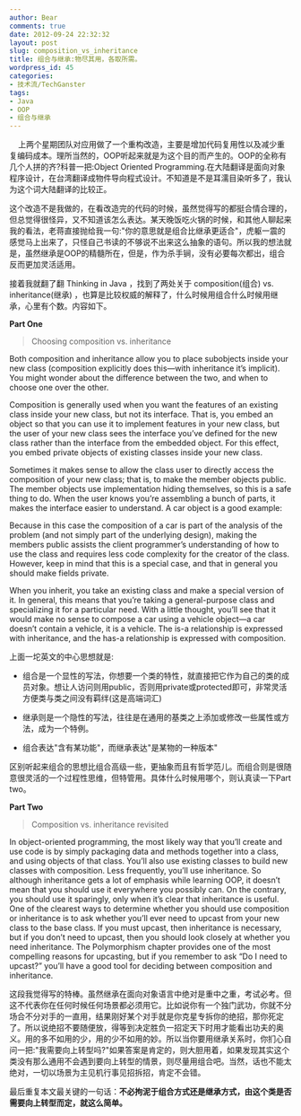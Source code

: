 ```yaml
---
author: Bear
comments: true
date: 2012-09-24 22:32:32
layout: post
slug: composition_vs_inheritance
title: 组合与继承:物尽其用，各取所需。
wordpress_id: 45
categories:
- 技术流/TechGanster
tags:
- Java
- OOP
- 组合与继承
---
```


    上两个星期团队对应用做了一个重构改造，主要是增加代码复用性以及减少重复编码成本。理所当然的，OOP听起来就是为这个目的而产生的。OOP的全称有几个人拼的齐?科普一把:Object Oriented Programming.在大陆翻译是面向对象程序设计，在台湾翻译成物件导向程式设计。不知道是不是耳濡目染听多了，我认为这个词大陆翻译的比较正。

这个改造不是我做的，在看改造完的代码的时候，虽然觉得写的都挺合情合理的，但总觉得很怪异，又不知道该怎么表达。某天晚饭吃火锅的时候，和其他人聊起来我的看法，老蒋直接抛给我一句:"你的意思就是组合比继承更适合"，虎躯一震的感觉马上出来了，只怪自己书读的不够说不出来这么抽象的语句。所以我的想法就是，虽然继承是OOP的精髓所在，但是，作为杀手锏，没有必要每次都出，组合反而更加灵活适用。

接着我就翻了翻 Thinking in Java ，找到了两处关于 composition(组合) vs. inheritance(继承) ，也算是比较权威的解释了，什么时候用组合什么时候用继承，心里有个数。内容如下。
<!-- more -->
**Part One**


> 

> 
> Choosing composition vs. inheritance
> 
> 
Both composition and inheritance allow you to place subobjects inside your new class (composition explicitly does this—with inheritance it’s implicit). You might wonder about the difference between the two, and when to choose one over the other.

Composition is generally used when you want the features of an existing class inside your new class, but not its interface. That is, you embed an object so that you can use it to implement features in your new class, but the user of your new class sees the interface you’ve defined for the new class rather than the interface from the embedded object. For this effect, you embed private objects of existing classes inside your new class.

Sometimes it makes sense to allow the class user to directly access the composition of your new class; that is, to make the member objects public. The member objects use implementation hiding themselves, so this is a safe thing to do. When the user knows you’re assembling a bunch of parts, it makes the interface easier to understand. A car object is a good example:

Because in this case the composition of a car is part of the analysis of the problem (and not simply part of the underlying design), making the members public assists the client programmer’s understanding of how to use the class and requires less code complexity for the creator of the class. However, keep in mind that this is a special case, and that in general you should make fields private.

When you inherit, you take an existing class and make a special version of it. In general, this means that you’re taking a general-purpose class and specializing it for a particular need. With a little thought, you’ll see that it would make no sense to compose a car using a vehicle object—a car doesn’t contain a vehicle, it is a vehicle. The is-a relationship is expressed with inheritance, and the has-a relationship is expressed with composition.


上面一坨英文的中心思想就是:



	
  * 组合是一个显性的写法，你想要一个类的特性，就直接把它作为自己的类的成员对象。想让人访问则用public，否则用private或protected即可，非常灵活方便类与类之间没有羁绊(这是高端词汇)

	
  * 继承则是一个隐性的写法，往往是在通用的基类之上添加或修改一些属性或方法，成为一个特例。

	
  * 组合表达"含有某功能"，而继承表达"是某物的一种版本"


区别听起来组合的思想比组合高级一些，更抽象而且有哲学范儿。而组合则是很随意很灵活的一个过程性思维，但特管用。具体什么时候用哪个，则认真读一下Part two。

**Part Two**


> 

> 
> Composition vs. inheritance revisited
> 
> 
In object-oriented programming, the most likely way that you’ll create and use code is by simply packaging data and methods together into a class, and using objects of that class. You’ll also use existing classes to build new classes with composition. Less frequently, you’ll use inheritance. So although inheritance gets a lot of emphasis while learning OOP, it doesn’t mean that you should use it everywhere you possibly can. On the contrary, you should use it sparingly, only when it’s clear that inheritance is useful. One of the clearest ways to determine whether you should use composition or inheritance is to ask whether you’ll ever need to upcast from your new class to the base class. If you must upcast, then inheritance is necessary, but if you don’t need to upcast, then you should look closely at whether you need inheritance. The Polymorphism chapter provides one of the most compelling reasons for upcasting, but if you remember to ask “Do I need to upcast?” you’ll have a good tool for deciding between composition and inheritance.



这段我觉得写的特棒。虽然继承在面向对象语言中绝对是重中之重，考试必考。但这不代表你在任何时候任何场景都必须用它。比如说你有一个独门武功，你就不分场合不分对手的一直用，结果刚好某个对手就是你克星专拆你的绝招，那你死定了。所以说绝招不要随便放，得等到决定胜负一招定天下时用才能看出功夫的奥义。用的多不如用的少，用的少不如用的妙。所以当你要用继承关系时，你扪心自问一把:"我需要向上转型吗?"如果答案是肯定的，则大胆用着，如果发现其实这个类没有那么通用不会遇到要向上转型的情景，则尽量用组合吧。当然，话也不能太绝对，一切以场景为主见机行事见招拆招，肯定不会错。

最后重复本文最关键的一句话：**不必拘泥于组合方式还是继承方式，由这个类是否需要向上转型而定，就这么简单。**
